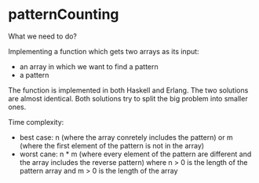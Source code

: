 # patternCounting

What we need to do?

Implementing a function which gets two arrays as its input:
 - an array in which we want to find a pattern
 - a pattern

The function is implemented in both Haskell and Erlang. The two solutions are almost identical.
Both solutions try to split the big problem into smaller ones.

Time complexity:
- best case: n (where the array conretely includes the pattern) or m (where the first element of the pattern is not in the array)
- worst cane: n * m (where every element of the pattern are different and the array includes the reverse pattern)
 where n > 0 is the length of the pattern array and m > 0 is the length of the array
